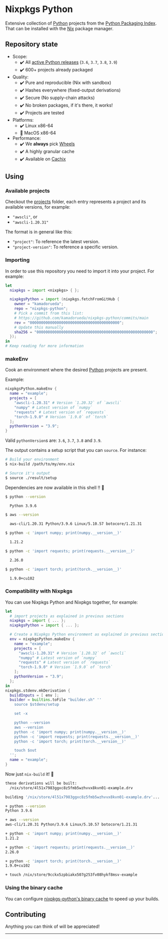 # Nixpkgs Python

Extensive collection
of [Python][PYTHON] projects
from the [Python Packaging Index][PYPI].
That can be installed with the [Nix][NIX] package manager.

## Repository state

- Scope:
  - :heavy_check_mark:
    All [active Python releases][PYTHON_RELEASES] (`3.6`, `3.7`, `3.8`, `3.9`)
  - :heavy_check_mark: 600+ projects already packaged
- Quality:
  - :heavy_check_mark: Pure and reproducible (Nix with sandbox)
  - :heavy_check_mark: Hashes everywhere (fixed-output derivations)
  - :heavy_check_mark: Secure (No supply-chain attacks)
  - :heavy_check_mark: No broken packages, if it's there, it works!
  - :heavy_check_mark: Projects are tested
- Platforms:
  - :heavy_check_mark: Linux x86-64
  - :construction: MacOS x86-64
- Performance:
  - :heavy_check_mark: We **always** pick [Wheels][PYTHON_WHEELS]
  - :heavy_check_mark: A highly granular cache
  - :heavy_check_mark: Available on [Cachix][CACHIX_NIXPKGS_PYTHON]

## Using

### Available projects

Checkout the [projects](./projects) folder,
each entry represents a project and its available versions,
for example:
- `"awscli"`, or
- `"awscli-1.20.31"`

The format is in general like this:
- `"project"`: To reference the latest version.
- `"project-version"`: To reference a specific version.

### Importing

In order to use this repository you need to import it
into your project. For example:

```nix
let
  nixpkgs = import <nixpkgs> { };

  nixpkgsPython = import (nixpkgs.fetchFromGitHub {
    owner = "kamadorueda";
    repo = "nixpkgs-python";
    # Pick a commit from this list:
    # https://github.com/kamadorueda/nixpkgs-python/commits/main
    rev = "0000000000000000000000000000000000000000";
    # Update this manually
    sha256 = "0000000000000000000000000000000000000000000000000000";
  });
in
# Keep reading for more information
```

### makeEnv

Cook an environment where the desired [Python][PYTHON] projects
are present.

Example:

```nix
nixpkgsPython.makeEnv {
  name = "example";
  projects = [
    "awscli-1.20.31" # Version `1.20.32` of `awscli`
    "numpy" # Latest version of `numpy`
    "requests" # Latest version of `requests`
    "torch-1.9.0" # Version `1.9.0` of `torch`
  ];
  pythonVersion = "3.9";
}
```

Valid `pythonVersion`s are: `3.6`, `3.7`, `3.8` and `3.9`.

The output contains a setup script that you can `source`.
For instance:

```bash
# Build your environment
$ nix-build /path/to/my/env.nix

# Source it's output
$ source ./result/setup
```

Dependencies are now available in this shell !! :rocket:

```bash
$ python --version

  Python 3.9.6

$ aws --version

  aws-cli/1.20.31 Python/3.9.6 Linux/5.10.57 botocore/1.21.31

$ python -c 'import numpy; print(numpy.__version__)'

  1.21.2

$ python -c 'import requests; print(requests.__version__)'

  2.26.0

$ python -c 'import torch; print(torch.__version__)'

  1.9.0+cu102
```

### Compatibility with Nixpkgs

You can use Nixpkgs Python and Nixpkgs together,
for example:

```nix
let
  # import projects as explained in previous sections
  nixpkgs = import { ... };
  nixpkgsPython = import { ... };

  # Create a Nixpkgs Python environment as explained in previous sections
  env = nixpkgsPython.makeEnv {
    name = "example";
    projects = [
      "awscli-1.20.31" # Version `1.20.32` of `awscli`
      "numpy" # Latest version of `numpy`
      "requests" # Latest version of `requests`
      "torch-1.9.0" # Version `1.9.0` of `torch`
    ];
    pythonVersion = "3.9";
  };
in
nixpkgs.stdenv.mkDerivation {
  buildInputs = [ env ];
  builder = builtins.toFile "builder.sh" ''
    source $stdenv/setup

    set -x

    python --version
    aws --version
    python -c 'import numpy; print(numpy.__version__)'
    python -c 'import requests; print(requests.__version__)'
    python -c 'import torch; print(torch.__version__)'

    touch $out
  '';
  name = "example";
}
```

Now just `nix-build` it! :rocket:

```bash
these derivations will be built:
  /nix/store/4l51x7983ggxc8z5fmb5wzhvvx8kvn01-example.drv

building '/nix/store/4l51x7983ggxc8z5fmb5wzhvvx8kvn01-example.drv'...

+ python --version
Python 3.9.6

+ aws --version
aws-cli/1.20.31 Python/3.9.6 Linux/5.10.57 botocore/1.21.31

+ python -c 'import numpy; print(numpy.__version__)'
1.21.2

+ python -c 'import requests; print(requests.__version__)'
2.26.0

+ python -c 'import torch; print(torch.__version__)'
1.9.0+cu102

+ touch /nix/store/9cckx5zpbiakx507g253fv08hykf8msv-example
```

### Using the binary cache

You can configure [nixpkgs-python's binary cache][CACHIX_NIXPKGS_PYTHON]
to speed up your builds.

## Contributing

Anything you can think of will be appreciated!

---

[CACHIX]: https://www.cachix.org/
[CACHIX_NIXPKGS_PYTHON]: https://app.cachix.org/cache/nixpkgs-python
[NIX]: https://nixos.org/
[PYPI]: https://pypi.org/
[PYTHON]: https://www.python.org/
[PYTHON_RELEASES]: https://www.python.org/downloads/
[PYTHON_WHEELS]: https://pythonwheels.com/
